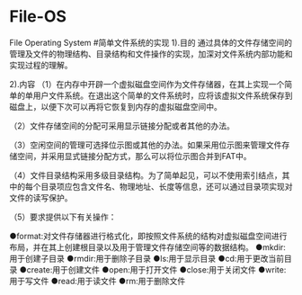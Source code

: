# File-OS
File Operating System
#简单文件系统的实现
1).目的
通过具体的文件存储空间的管理及文件的物理结构、目录结构和文件操作的实现，加深对文件系统内部功能和实现过程的理解。

2).内容
（1）在内存中开辟一个虚拟磁盘空间作为文件存储器，在其上实现一个简单的单用户文件系统。在退出这个简单的文件系统时，应将该虚拟文件系统保存到磁盘上，以便下次可以再将它恢复到内存的虚拟磁盘空间中。

（2）文件存储空间的分配可采用显示链接分配或者其他的办法。

（3）空闲空间的管理可选择位示图或其他的办法。如果采用位示图来管理文件存储空间，并采用显式链接分配方式，那么可以将位示图合并到FAT中。

（4）文件目录结构采用多级目录结构。为了简单起见，可以不使用索引结点，其中的每个目录项应包含文件名、物理地址、长度等信息，还可以通过目录项实现对文件的读写保护。

（5）要求提供以下有关操作：

●format:对文件存储器进行格式化，即按照文件系统的结构对虚拟磁盘空间进行布局，并在其上创建根目录以及用于管理文件存储空间等的数据结构。
●mkdir:用于创建子目录
●rmdir:用于删除子目录
●ls:用于显示目录
●cd:用于更改当前目录
●create:用于创建文件
●open:用于打开文件
●close:用于关闭文件
●write:用于写文件
●read:用于读文件
●rm:用于删除文件

